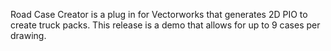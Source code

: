 Road Case Creator is a plug in for Vectorworks that generates 2D PIO to create truck packs. This release is a demo that allows for up to 9 cases per drawing. 
